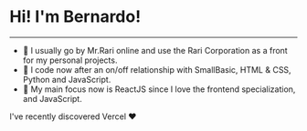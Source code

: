 <h1>Hi! I'm Bernardo!</h1>
<hr></hr>
<ul>
  <li> 👋 I usually go by Mr.Rari online and use the Rari Corporation as a front for my personal projects.</li>
  <li> 👀 I code now after an on/off relationship with SmallBasic, HTML & CSS, Python and JavaScript.</li>
  <li> 🌱 My main focus now is ReactJS since I love the frontend specialization, and JavaScript.</li>
 </ul>
 
 I've recently discovered Vercel ❤️
<!---
MrRari14/MrRari14 is a ✨ special ✨ repository because its `README.md` (this file) appears on your GitHub profile.
You can click the Preview link to take a look at your changes.
--->
